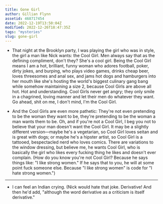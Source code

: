 ```yaml
---
title: Gone Girl
author: Gillian Flynn
assetid: 468717454
date: 2022-12-19T13:50:04Z
modified: 2022-12-26T18:47:35Z
tags: "mysteries"
slug: gone-girl
---
```


*  That night at the Brooklyn party, I was playing the girl who was in style, the girl a man like Nick wants: the Cool Girl. Men always say that as the defining compliment, don't they? She's a cool girl. Being the Cool Girl means I am a hot, brilliant, funny woman who adores football, poker, dirty jokes, and burping, who plays video games, drinks cheap beer, loves threesomes and anal sex, and jams hot dogs and hamburgers into her mouth like she's hosting the world's biggest culinary gang bang while somehow maintaining a size 2, because Cool Girls are above all hot. Hot and understanding. Cool Girls never get angry; they only smile in a chagrined, loving manner and let their men do whatever they want. Go ahead, shit on me, I don't mind, I'm the Cool Girl.

*  And the Cool Girls are even more pathetic: They're not even pretending to be the woman they want to be, they're pretending to be the woman a man wants them to be. Oh, and if you're not a Cool Girl, I beg you not to believe that your man doesn't want the Cool Girl. It may be a slightly different version—maybe he's a vegetarian, so Cool Girl loves seitan and is great with dogs; or maybe he's a hipster artist, so Cool Girl is a tattooed, bespectacled nerd who loves comics. There are variations to the window dressing, but believe me, he wants Cool Girl, who is basically the girl who likes every fucking thing he likes and doesn't ever complain. (How do you know you're not Cool Girl? Because he says things like: "I like strong women." If he says that to you, he will at some point fuck someone else. Because "I like strong women" is code for "I hate strong women.")

---

*  I can feel an Indian crying. (Nick would hate that joke. Derivative! And then he'd add, "although the word derivative as a criticism is itself derivative."

